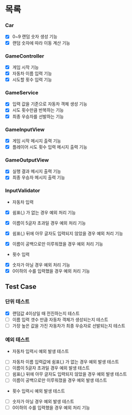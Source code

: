 # 목록

### Car

- [X] 0~9 랜덤 숫자 생성 기능
- [X] 랜덤 숫자에 따라 이동 계산 기능

### GameController

- [X] 게임 시작 기능
- [X] 자동차 이름 입력 기능
- [X] 시도할 횟수 입력 기능

### GameService

- [X] 입력 값을 기준으로 자동차 객체 생성 기능
- [X] 시도 횟수만큼 반복하는 기능
- [X] 최종 우승자를 선발하는 기능

### GameInputView

- [X] 게임 시작 메시지 출력 기능
- [X] 플레이어 시도 횟수 입력 메시지 출력 기능

### GameOutputView

- [X] 실행 결과 메시지 출력 기능
- [X] 최종 우승자 메시지 출력 기능

### InputValidator

- 자동차 입력
- [X] 쉼표(,) 가 없는 경우 예외 처리 기능
- [X] 이름이 5글자 초과일 경우 예외 처리 기능
- [X] 쉼표(,) 뒤에 아무 글자도 입력되지 않았을 경우 예외 처리 기능
- [X] 이름이 공백으로만 이루워졌을 경우 예외 처리 기능


- 횟수 입력
- [X] 숫자가 아닐 경우 예외 처리 기능
- [X] 0이하의 수를 입력했을 경우 예외 처리 기능

## Test Case

### 단위 테스트

- [X] 랜덤값 4이상일 때 전진하는지 테스트
- [ ] 이름 입력 갯수 만큼 자동차 객체가 생성되는지 테스트
- [ ] 가장 높은 값을 가진 자동차가 최종 우승자로 선발되는지 테스트

### 예외 테스트

- 자동차 입력시 예외 발생 테스트
- [ ] 자동차 이름 입력값에 쉼표(,) 가 없는 경우 예외 발생 테스트
- [ ] 이름이 5글자 초과일 경우 예외 발생 테스트
- [ ] 쉼표(,) 뒤에 아무 글자도 입력되지 않았을 경우 예외 발생 테스트
- [ ] 이름이 공백으로만 이루워졌을 경우 예외 발생 테스트

- 횟수 입력시 예외 발생 테스트
- [ ] 숫자가 아닐 경우 예외 발생 테스트
- [ ] 0이하의 수를 입력했을 경우 예외 처리 기능